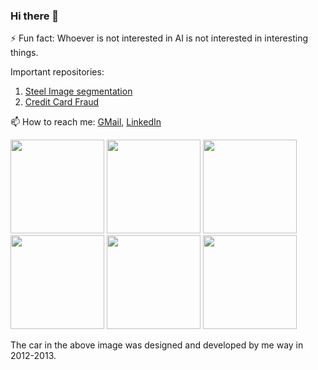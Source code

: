### Hi there 👋

⚡ Fun fact: Whoever is not interested in AI is not interested in interesting things.

Important repositories: 
1. [Steel Image segmentation](https://github.com/rook0falcon/steel-defect-detection)
2. [Credit Card Fraud](https://github.com/rook0falcon/credit-card-fraud-detection)

📫 How to reach me: [GMail](mailto:guildbilla@gmail.com?subject=[GitHub]), [LinkedIn](https://www.linkedin.com/in/karthik-kumar-billa/)

[<img src="https://media-exp1.licdn.com/dms/image/C4D2DAQGJe_ri_u56rg/profile-treasury-image-shrink_1280_1280/0?e=1594731600&v=beta&t=dptwZ22ncjoaXkOyu2Fnk_BTfoYwajyp1wHzkSeLUb8" height = 150>](https://media-exp1.licdn.com/dms/image/C4D2DAQGJe_ri_u56rg/profile-treasury-image-shrink_1280_1280/0?e=1594731600&v=beta&t=dptwZ22ncjoaXkOyu2Fnk_BTfoYwajyp1wHzkSeLUb8) [<img src="https://media-exp1.licdn.com/dms/image/C4D2DAQG-ZbuEGDkCUA/profile-treasury-image-shrink_1280_1280/0?e=1594731600&v=beta&t=Nq6h0qae7CB1uG4B-_KiVy5ryvkPEyJWaqUNtuczg9U" height = 150>](https://media-exp1.licdn.com/dms/image/C4D2DAQG-ZbuEGDkCUA/profile-treasury-image-shrink_1280_1280/0?e=1594731600&v=beta&t=Nq6h0qae7CB1uG4B-_KiVy5ryvkPEyJWaqUNtuczg9U) [<img src="https://media-exp1.licdn.com/dms/image/C562DAQF5UwLacEsZAA/profile-treasury-document-cover-images_480/0?e=1594731600&v=beta&t=CROOf0WIeIflIyIh9vJy20DnBSwDSNIcVFESTWruvj8" height = 150>](https://media-exp1.licdn.com/dms/image/C562DAQF5UwLacEsZAA/profile-treasury-document-cover-images_480/0?e=1594731600&v=beta&t=CROOf0WIeIflIyIh9vJy20DnBSwDSNIcVFESTWruvj8) [<img src="https://media-exp1.licdn.com/dms/image/C512DAQHD6jw2ZLFSpA/profile-treasury-image-shrink_480_480/0?e=1594735200&v=beta&t=QhOyo5nRXXft2ZP8RM6HJ5Z0Whe83OSAYfc2FREWwWw" height = 150>](https://media-exp1.licdn.com/dms/image/C512DAQHD6jw2ZLFSpA/profile-treasury-image-shrink_480_480/0?e=1594735200&v=beta&t=QhOyo5nRXXft2ZP8RM6HJ5Z0Whe83OSAYfc2FREWwWw) [<img src="https://media-exp1.licdn.com/dms/image/C562DAQHUw5f5CJ5-DA/profile-treasury-image-shrink_480_480/0?e=1594735200&v=beta&t=y-Hc6tgwpHWJjdVWadW3jkpty_2MCd3lbjaGBw6EQko" height = 150>](https://media-exp1.licdn.com/dms/image/C562DAQHUw5f5CJ5-DA/profile-treasury-image-shrink_480_480/0?e=1594735200&v=beta&t=y-Hc6tgwpHWJjdVWadW3jkpty_2MCd3lbjaGBw6EQko) [<img src="https://media-exp1.licdn.com/dms/image/C562DAQFUPSlLQenk5Q/profile-treasury-image-shrink_480_480/0?e=1594735200&v=beta&t=AQ9McOYqQX6_osSM_vFatxZS9F7IV3OOTqSDwcR9QQY" height = 150>](https://media-exp1.licdn.com/dms/image/C562DAQFUPSlLQenk5Q/profile-treasury-image-shrink_480_480/0?e=1594735200&v=beta&t=AQ9McOYqQX6_osSM_vFatxZS9F7IV3OOTqSDwcR9QQY) 

The car in the above image was designed and developed by me way in 2012-2013. 

<!-- [<img src="" height = 150>]() [<img src="" height = 150>]() [<img src="" height = 150>]() -->

<!--
**rook0falcon/rook0falcon** is a ✨ _special_ ✨ repository because its `README.md` (this file) appears on your GitHub profile.

Here are some ideas to get you started:

- 🔭 I’m currently working on ...
- 🌱 I’m currently learning ...
- 👯 I’m looking to collaborate on ...
- 🤔 I’m looking for help with ...
- 💬 Ask me about ...
- 📫 How to reach me: ...
- 😄 Pronouns: ...
- ⚡ Fun fact: ...
-->
